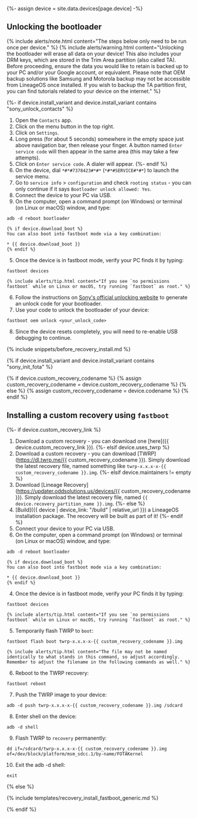 {%- assign device = site.data.devices[page.device] -%}

## Unlocking the bootloader

{% include alerts/note.html content="The steps below only need to be run once per device." %}
{% include alerts/warning.html content="Unlocking the bootloader will erase all data on your device!
This also includes your DRM keys, which are stored in the Trim Area partition (also called TA).
Before proceeding, ensure the data you would like to retain is backed up to your PC and/or your Google account, or equivalent. Please note that OEM backup solutions like Samsung and Motorola backup may not be accessible from LineageOS once installed.
If you wish to backup the TA partition first, you can find tutorials related to your device on the internet." %}

{%- if device.install_variant and device.install_variant contains "sony_unlock_contacts" %}
1. Open the `Contacts` app.
2. Click on the menu button in the top right.
3. Click on `Settings`.
4. Long press (for about 5 seconds) somewhere in the empty space just above navigation bar, then release your finger. A button named `Enter service code` will then appear in the same area (this may take a few attempts).
5. Click on `Enter service code`. A dialer will appear.
{%- endif %}
1. On the device, dial `*#*#7378423#*#*` (`*#*#SERVICE#*#*`) to launch the service menu.
2. Go to `service info` > `configuration` and check `rooting status` - you can only continue if it says `Bootloader unlock allowed: Yes`.
3. Connect the device to your PC via USB.
4. On the computer, open a command prompt (on Windows) or terminal (on Linux or macOS) window, and type:
```
adb -d reboot bootloader
```
    {% if device.download_boot %}
    You can also boot into fastboot mode via a key combination:

    * {{ device.download_boot }}
    {% endif %}
5. Once the device is in fastboot mode, verify your PC finds it by typing:
```
fastboot devices
```
    {% include alerts/tip.html content="If you see `no permissions fastboot` while on Linux or macOS, try running `fastboot` as root." %}
6. Follow the instructions on [Sony's official unlocking website](https://developer.sony.com/open-source/aosp-on-xperia-open-devices/get-started/unlock-bootloader/) to generate an unlock code for your bootloader.
7. Use your code to unlock the bootloader of your device:
```
fastboot oem unlock <your_unlock_code>
```
8. Since the device resets completely, you will need to re-enable USB debugging to continue.

{% include snippets/before_recovery_install.md %}

{% if device.install_variant and device.install_variant contains "sony_init_fota" %}

{% if device.custom_recovery_codename %}
{% assign custom_recovery_codename = device.custom_recovery_codename %}
{% else %}
{% assign custom_recovery_codename = device.codename %}
{% endif %}

## Installing a custom recovery using `fastboot`

{%- if device.custom_recovery_link %}
1. Download a custom recovery - you can download one [here]({{ device.custom_recovery_link }}).
{%- elsif device.uses_twrp %}
1. Download a custom recovery - you can download [TWRP](https://dl.twrp.me/{{ custom_recovery_codename }}). Simply download the latest recovery file, named something like `twrp-x.x.x-x-{{ custom_recovery_codename }}.img`.
{%- elsif device.maintainers != empty %}
1. Download [Lineage Recovery](https://updater.oddsolutions.us/devices/{{ custom_recovery_codename }}). Simply download the latest recovery file, named `{{ device.recovery_partition_name }}.img`.
{%- else %}
1. [Build]({{ device | device_link: "/build" | relative_url }}) a LineageOS installation package. The recovery will be built as part of it!
{%- endif %}
2. Connect your device to your PC via USB.
3. On the computer, open a command prompt (on Windows) or terminal (on Linux or macOS) window, and type:
```
adb -d reboot bootloader
```
    {% if device.download_boot %}
    You can also boot into fastboot mode via a key combination:

    * {{ device.download_boot }}
    {% endif %}
4. Once the device is in fastboot mode, verify your PC finds it by typing:
```
fastboot devices
```
    {% include alerts/tip.html content="If you see `no permissions fastboot` while on Linux or macOS, try running `fastboot` as root." %}
5. Temporarily flash TWRP to `boot`:
```
fastboot flash boot twrp-x.x.x-x-{{ custom_recovery_codename }}.img
```
    {% include alerts/tip.html content="The file may not be named identically to what stands in this command, so adjust accordingly. Remember to adjust the filename in the following commands as well." %}
6. Reboot to the TWRP recovery:
```
fastboot reboot
```
7. Push the TWRP image to your device:
```
adb -d push twrp-x.x.x-x-{{ custom_recovery_codename }}.img /sdcard
```
8. Enter shell on the device:
```
adb -d shell
```
9. Flash TWRP to `recovery` permanently:
```
dd if=/sdcard/twrp-x.x.x-x-{{ custom_recovery_codename }}.img of=/dev/block/platform/msm_sdcc.1/by-name/FOTAKernel
```
10. Exit the adb -d shell:
```
exit
```
{% else %}

{% include templates/recovery_install_fastboot_generic.md %}

{% endif %}
